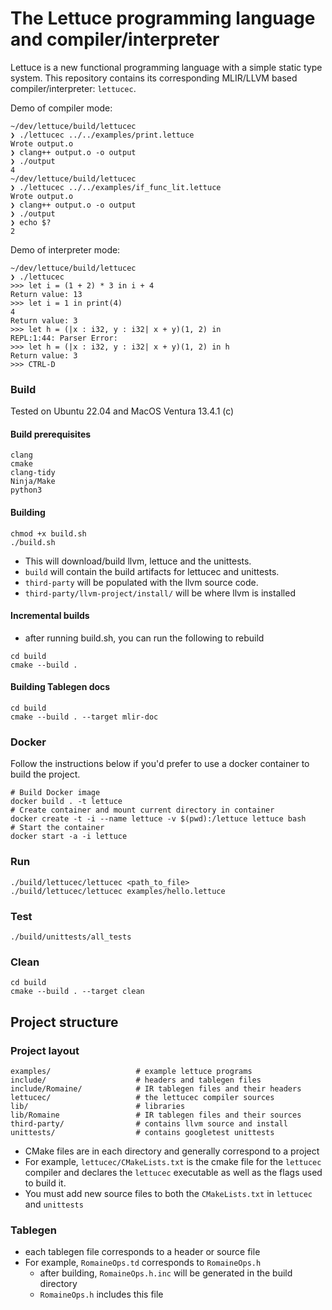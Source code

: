 # The Lettuce programming language and compiler/interpreter

Lettuce is a new functional programming language with a simple static type system. This repository contains its corresponding MLIR/LLVM based compiler/interpreter: `lettucec`.

Demo of compiler mode:

```
~/dev/lettuce/build/lettucec
❯ ./lettucec ../../examples/print.lettuce
Wrote output.o
❯ clang++ output.o -o output
❯ ./output
4
~/dev/lettuce/build/lettucec
❯ ./lettucec ../../examples/if_func_lit.lettuce
Wrote output.o
❯ clang++ output.o -o output
❯ ./output
❯ echo $?
2
```

Demo of interpreter mode:

```
~/dev/lettuce/build/lettucec
❯ ./lettucec
>>> let i = (1 + 2) * 3 in i + 4
Return value: 13
>>> let i = 1 in print(4)
4
Return value: 3
>>> let h = (|x : i32, y : i32| x + y)(1, 2) in
REPL:1:44: Parser Error:
>>> let h = (|x : i32, y : i32| x + y)(1, 2) in h
Return value: 3
>>> CTRL-D
```

### Build

Tested on Ubuntu 22.04 and MacOS Ventura 13.4.1 (c)

#### Build prerequisites

```
clang
cmake
clang-tidy
Ninja/Make
python3
```

#### Building

```
chmod +x build.sh
./build.sh
```

- This will download/build llvm, lettuce and the unittests.
- `build` will contain the build artifacts for lettucec and unittests.
- `third-party` will be populated with the llvm source code.
- `third-party/llvm-project/install/` will be where llvm is installed

#### Incremental builds

- after running build.sh, you can run the following to rebuild

```
cd build
cmake --build .
```

#### Building Tablegen docs

```
cd build
cmake --build . --target mlir-doc
```

### Docker

Follow the instructions below if you'd prefer to use a docker container to build the project.

```
# Build Docker image
docker build . -t lettuce
# Create container and mount current directory in container
docker create -t -i --name lettuce -v $(pwd):/lettuce lettuce bash
# Start the container
docker start -a -i lettuce

```

### Run

```
./build/lettucec/lettucec <path_to_file>
./build/lettucec/lettucec examples/hello.lettuce
```

### Test

```
./build/unittests/all_tests
```

### Clean

```
cd build
cmake --build . --target clean
```

## Project structure

### Project layout

```
examples/                   # example lettuce programs
include/                    # headers and tablegen files
include/Romaine/            # IR tablegen files and their headers
lettucec/                   # the lettucec compiler sources
lib/                        # libraries
lib/Romaine                 # IR tablegen files and their sources
third-party/                # contains llvm source and install
unittests/                  # contains googletest unittests
```

- CMake files are in each directory and generally correspond to a project
- For example, `lettucec/CMakeLists.txt` is the cmake file for the `lettucec` compiler and declares
  the `lettucec` executable as well as the flags used to build it.
- You must add new source files to both the `CMakeLists.txt` in `lettucec` and `unittests`

### Tablegen

- each tablegen file corresponds to a header or source file
- For example, `RomaineOps.td` corresponds to `RomaineOps.h`
  - after building, `RomaineOps.h.inc` will be generated in the build directory
  - `RomaineOps.h` includes this file
